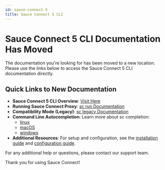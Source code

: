 ```yaml
---
id: sauce-connect-5
title: Sauce Connect 5 CLI
---
```


# Sauce Connect 5 CLI Documentation Has Moved

The documentation you're looking for has been moved to a new location. Please use the links below to access the Sauce Connect 5 CLI documentation directly.

## Quick Links to New Documentation

- **Sauce Connect 5 CLI Overview**: [Visit Here](/secure-connections/sauce-connect-5/cli/sc)
- **Running Sauce Connect Proxy**: [sc run Documentation](/secure-connections/sauce-connect-5/cli/run)
- **Compatibility Mode (Legacy)**: [sc legacy Documentation](/secure-connections/sauce-connect-5/cli/legacy)
- **Command Line Autocompletion**: Learn more about sc completion:
  - [linux](/secure-connections/sauce-connect-5/installation/linux/#add-bash-completion)
  - [macOS](/secure-connections/sauce-connect-5/installation/macos/#add-completion)
  - [windows](/secure-connections/sauce-connect-5/installation/windows/#add-completion)
- **Additional Resources**: For setup and configuration, see the [installation guide](/secure-connections/sauce-connect-5/installation) and [configuration guide](/secure-connections/sauce-connect-5/operation/configuration/).

For any additional help or questions, please contact our support team.

Thank you for using Sauce Connect!
